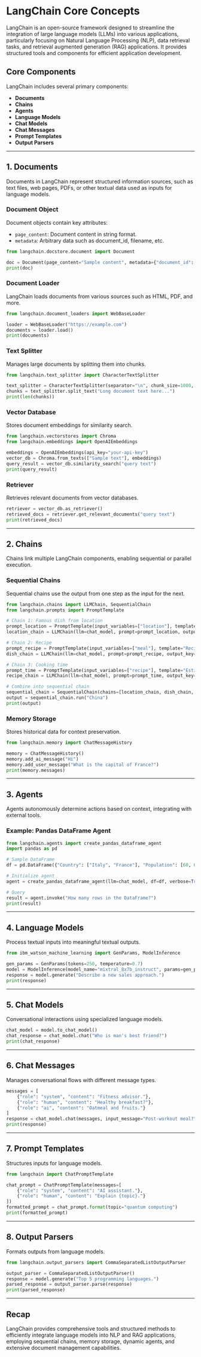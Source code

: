 # LangChain Core Concepts

LangChain is an open-source framework designed to streamline the integration of large language models (LLMs) into various applications, particularly focusing on Natural Language Processing (NLP), data retrieval tasks, and retrieval augmented generation (RAG) applications. It provides structured tools and components for efficient application development.

## Core Components

LangChain includes several primary components:

* **Documents**
* **Chains**
* **Agents**
* **Language Models**
* **Chat Models**
* **Chat Messages**
* **Prompt Templates**
* **Output Parsers**

---

## 1. Documents

Documents in LangChain represent structured information sources, such as text files, web pages, PDFs, or other textual data used as inputs for language models.

### Document Object

Document objects contain key attributes:

* `page_content`: Document content in string format.
* `metadata`: Arbitrary data such as document\_id, filename, etc.

```python
from langchain.docstore.document import Document

doc = Document(page_content="Sample content", metadata={"document_id": 1, "filename": "sample.txt"})
print(doc)
```

### Document Loader

LangChain loads documents from various sources such as HTML, PDF, and more.

```python
from langchain.document_loaders import WebBaseLoader

loader = WebBaseLoader("https://example.com")
documents = loader.load()
print(documents)
```

### Text Splitter

Manages large documents by splitting them into chunks.

```python
from langchain.text_splitter import CharacterTextSplitter

text_splitter = CharacterTextSplitter(separator="\n", chunk_size=1000, chunk_overlap=200)
chunks = text_splitter.split_text("Long document text here...")
print(len(chunks))
```

### Vector Database

Stores document embeddings for similarity search.

```python
from langchain.vectorstores import Chroma
from langchain.embeddings import OpenAIEmbeddings

embeddings = OpenAIEmbeddings(api_key="your-api-key")
vector_db = Chroma.from_texts(["Sample text"], embeddings)
query_result = vector_db.similarity_search("query text")
print(query_result)
```

### Retriever

Retrieves relevant documents from vector databases.

```python
retriever = vector_db.as_retriever()
retrieved_docs = retriever.get_relevant_documents("query text")
print(retrieved_docs)
```

---

## 2. Chains

Chains link multiple LangChain components, enabling sequential or parallel execution.

### Sequential Chains

Sequential chains use the output from one step as the input for the next.

```python
from langchain.chains import LLMChain, SequentialChain
from langchain.prompts import PromptTemplate

# Chain 1: Famous dish from location
prompt_location = PromptTemplate(input_variables=["location"], template="Famous dish from {location}?")
location_chain = LLMChain(llm=chat_model, prompt=prompt_location, output_key="meal")

# Chain 2: Recipe
prompt_recipe = PromptTemplate(input_variables=["meal"], template="Recipe for {meal}?")
dish_chain = LLMChain(llm=chat_model, prompt=prompt_recipe, output_key="recipe")

# Chain 3: Cooking time
prompt_time = PromptTemplate(input_variables=["recipe"], template="Estimated cooking time for {recipe}?")
recipe_chain = LLMChain(llm=chat_model, prompt=prompt_time, output_key="time")

# Combine into sequential chain
sequential_chain = SequentialChain(chains=[location_chain, dish_chain, recipe_chain], verbose=True)
output = sequential_chain.run("China")
print(output)
```

### Memory Storage

Stores historical data for context preservation.

```python
from langchain.memory import ChatMessageHistory

memory = ChatMessageHistory()
memory.add_ai_message("Hi")
memory.add_user_message("What is the capital of France?")
print(memory.messages)
```

---

## 3. Agents

Agents autonomously determine actions based on context, integrating with external tools.

### Example: Pandas DataFrame Agent

```python
from langchain.agents import create_pandas_dataframe_agent
import pandas as pd

# Sample DataFrame
df = pd.DataFrame({"Country": ["Italy", "France"], "Population": [60, 67]})

# Initialize agent
agent = create_pandas_dataframe_agent(llm=chat_model, df=df, verbose=True)

# Query
result = agent.invoke("How many rows in the DataFrame?")
print(result)
```

---

## 4. Language Models

Process textual inputs into meaningful textual outputs.

```python
from ibm_watson_machine_learning import GenParams, ModelInference

gen_params = GenParams(tokens=250, temperature=0.7)
model = ModelInference(model_name="mixtral_8x7b_instruct", params=gen_params)
response = model.generate("Describe a new sales approach.")
print(response)
```

---

## 5. Chat Models

Conversational interactions using specialized language models.

```python
chat_model = model.to_chat_model()
chat_response = chat_model.chat("Who is man's best friend?")
print(chat_response)
```

---

## 6. Chat Messages

Manages conversational flows with different message types.

```python
messages = [
    {"role": "system", "content": "Fitness advisor."},
    {"role": "human", "content": "Healthy breakfast?"},
    {"role": "ai", "content": "Oatmeal and fruits."}
]
response = chat_model.chat(messages, input_message="Post-workout meal?")
print(response)
```

---

## 7. Prompt Templates

Structures inputs for language models.

```python
from langchain import ChatPromptTemplate

chat_prompt = ChatPromptTemplate(messages=[
    {"role": "system", "content": "AI assistant."},
    {"role": "human", "content": "Explain {topic}."}
])
formatted_prompt = chat_prompt.format(topic="quantum computing")
print(formatted_prompt)
```

---

## 8. Output Parsers

Formats outputs from language models.

```python
from langchain.output_parsers import CommaSeparatedListOutputParser

output_parser = CommaSeparatedListOutputParser()
response = model.generate("Top 5 programming languages.")
parsed_response = output_parser.parse(response)
print(parsed_response)
```

---

## Recap

LangChain provides comprehensive tools and structured methods to efficiently integrate language models into NLP and RAG applications, employing sequential chains, memory storage, dynamic agents, and extensive document management capabilities.
